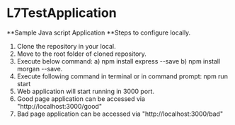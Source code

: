 # L7TestApplication
**Sample Java script Application 
**Steps to configure locally.
1. Clone the repository in your local.
2. Move to the root folder of cloned repository.
3. Execute below command:
    a) npm install express --save
    b) npm install morgan --save.
4. Execute following command in terminal or in command prompt: npm run start
5. Web application will start running in 3000 port.
6. Good page application can be accessed via "http://localhost:3000/good"
7. Bad page application can be accessed via "http://localhost:3000/bad"
